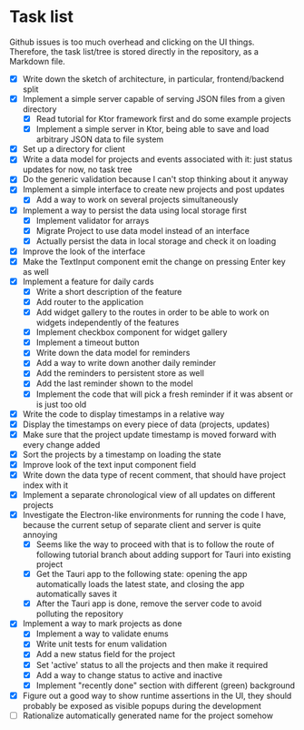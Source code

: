 # Task list

Github issues is too much overhead and clicking on the UI things. Therefore, the task list/tree is stored directly in the repository, as a Markdown file.

* [x] Write down the sketch of architecture, in particular, frontend/backend split
* [x] Implement a simple server capable of serving JSON files from a given directory
  * [x] Read tutorial for Ktor framework first and do some example projects
  * [x] Implement a simple server in Ktor, being able to save and load arbitrary JSON data to file system
* [x] Set up a directory for client
* [x] Write a data model for projects and events associated with it: just status updates for now, no task tree
* [x] Do the generic validation because I can't stop thinking about it anyway
* [x] Implement a simple interface to create new projects and post updates
  * [x] Add a way to work on several projects simultaneously
* [x] Implement a way to persist the data using local storage first
  * [x] Implement validator for arrays
  * [x] Migrate Project to use data model instead of an interface
  * [x] Actually persist the data in local storage and check it on loading
* [x] Improve the look of the interface
* [x] Make the TextInput component emit the change on pressing Enter key as well
* [x] Implement a feature for daily cards
  * [x] Write a short description of the feature
  * [x] Add router to the application
  * [x] Add widget gallery to the routes in order to be able to work on widgets independently of the features
  * [x] Implement checkbox component for widget gallery
  * [x] Implement a timeout button
  * [x] Write down the data model for reminders
  * [x] Add a way to write down another daily reminder
  * [x] Add the reminders to persistent store as well
  * [x] Add the last reminder shown to the model
  * [x] Implement the code that will pick a fresh reminder if it was absent or is just too old
* [x] Write the code to display timestamps in a relative way
* [x] Display the timestamps on every piece of data (projects, updates)
* [x] Make sure that the project update timestamp is moved forward with every change added
* [x] Sort the projects by a timestamp on loading the state
* [x] Improve look of the text input component field
* [x] Write down the data type of recent comment, that should have project index with it
* [x] Implement a separate chronological view of all updates on different projects
* [x] Investigate the Electron-like environments for running the code I have, because the current setup of separate client and server is quite annoying
  * [x] Seems like the way to proceed with that is to follow the route of following tutorial branch about adding support for Tauri into existing project
  * [x] Get the Tauri app to the following state: opening the app automatically loads the latest state, and closing the app automatically saves it
  * [x] After the Tauri app is done, remove the server code to avoid polluting the repository
* [x] Implement a way to mark projects as done
  * [x] Implement a way to validate enums
  * [x] Write unit tests for enum validation
  * [x] Add a new status field for the project
  * [x] Set 'active' status to all the projects and then make it required
  * [x] Add a way to change status to active and inactive
  * [x] Implement "recently done" section with different (green) background
* [x] Figure out a good way to show runtime assertions in the UI, they should probably be exposed as visible popups during the development
* [ ] Rationalize automatically generated name for the project somehow
